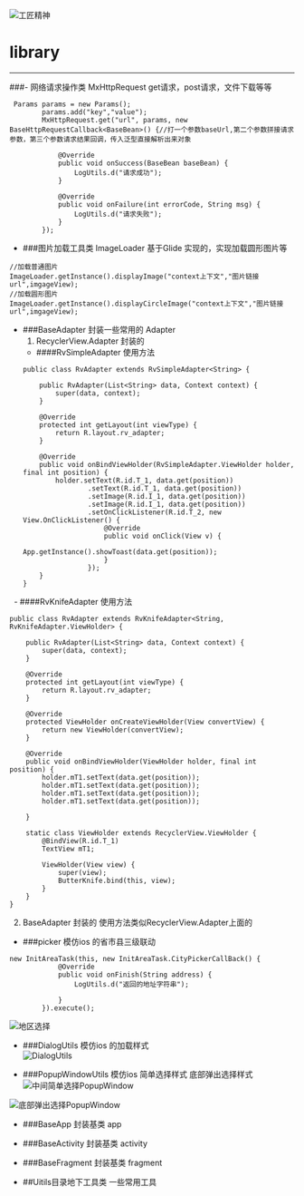 ![工匠精神](smartisan.png)
# library
***
###- 网络请求操作类 MxHttpRequest get请求，post请求，文件下载等等
```
 Params params = new Params();
        params.add("key","value");
        MxHttpRequest.get("url", params, new BaseHttpRequestCallback<BaseBean>() {//打一个参数baseUrl,第二个参数拼接请求参数，第三个参数请求结果回调，传入泛型直接解析出来对象

            @Override
            public void onSuccess(BaseBean baseBean) {
                LogUtils.d("请求成功");
            }

            @Override
            public void onFailure(int errorCode, String msg) {
                LogUtils.d("请求失败");
            }
        });
 ```
 - ###图片加载工具类 ImageLoader
基于Glide 实现的，实现加载圆形图片等

 ```
 //加载普通图片
 ImageLoader.getInstance().displayImage("context上下文","图片链接url",imgageView);
 //加载圆形图片
 ImageLoader.getInstance().displayCircleImage("context上下文","图片链接url",imgageView);
 ```

 - ###BaseAdapter 封装一些常用的 Adapter
   1.  RecyclerView.Adapter 封装的
   - ####RvSimpleAdapter 使用方法
   ```
   public class RvAdapter extends RvSimpleAdapter<String> {

       public RvAdapter(List<String> data, Context context) {
           super(data, context);
       }

       @Override
       protected int getLayout(int viewType) {
           return R.layout.rv_adapter;
       }

       @Override
       public void onBindViewHolder(RvSimpleAdapter.ViewHolder holder, final int position) {
           holder.setText(R.id.T_1, data.get(position))
                   .setText(R.id.T_1, data.get(position))
                   .setImage(R.id.I_1, data.get(position))
                   .setImage(R.id.I_1, data.get(position))
                   .setOnClickListener(R.id.T_2, new View.OnClickListener() {
                       @Override
                       public void onClick(View v) {
                           App.getInstance().showToast(data.get(position));
                       }
                   });
       }
   }

   ```
   - ####RvKnifeAdapter 使用方法
   ```
   public class RvAdapter extends RvKnifeAdapter<String, RvKnifeAdapter.ViewHolder> {

       public RvAdapter(List<String> data, Context context) {
           super(data, context);
       }

       @Override
       protected int getLayout(int viewType) {
           return R.layout.rv_adapter;
       }

       @Override
       protected ViewHolder onCreateViewHolder(View convertView) {
           return new ViewHolder(convertView);
       }

       @Override
       public void onBindViewHolder(ViewHolder holder, final int position) {
           holder.mT1.setText(data.get(position));
           holder.mT1.setText(data.get(position));
           holder.mT1.setText(data.get(position));
           holder.mT1.setText(data.get(position));

       }

       static class ViewHolder extends RecyclerView.ViewHolder {
           @BindView(R.id.T_1)
           TextView mT1;

           ViewHolder(View view) {
               super(view);
               ButterKnife.bind(this, view);
           }
       }
   }
   ```
   2.  BaseAdapter 封装的
   使用方法类似RecyclerView.Adapter上面的

 - ###picker 模仿ios 的省市县三级联动
 ```
 new InitAreaTask(this, new InitAreaTask.CityPickerCallBack() {
             @Override
             public void onFinish(String address) {
                 LogUtils.d("返回的地址字符串");

             }
         }).execute();
 ```
 ![地区选择](picker.png)

 - ###DialogUtils 模仿ios 的加载样式
 <br>![DialogUtils](loading.png)

 - ###PopupWindowUtils 模仿ios 简单选择样式 底部弹出选择样式
 ![中间简单选择PopupWindow](simple_select.png)

 ![底部弹出选择PopupWindow](bottom_select.png)

 - ###BaseApp 封装基类 app
 - ###BaseActivity 封装基类 activity
 - ###BaseFragment 封装基类 fragment


- ##Uitils目录地下工具类 一些常用工具

